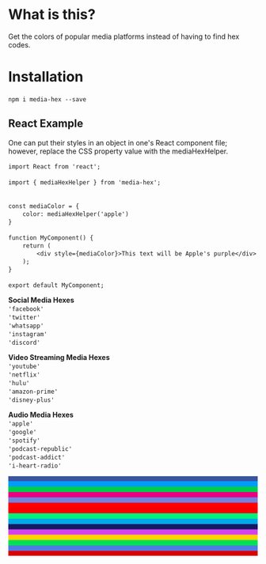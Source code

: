# What is this?

Get the colors of popular media platforms instead of having to find hex codes.

# Installation 

`npm i media-hex --save`

## React Example

One can put their styles in an object in one's React component file; however, replace the CSS property value with the mediaHexHelper.

```
import React from 'react';

import { mediaHexHelper } from 'media-hex';


const mediaColor = {
    color: mediaHexHelper('apple')
}

function MyComponent() {
    return (
        <div style={mediaColor}>This text will be Apple's purple</div>
    );
}

export default MyComponent;

```

**Social Media Hexes**\
`'facebook'`\
`'twitter'`\
`'whatsapp'`\
`'instagram'`\
`'discord'`

**Video Streaming Media Hexes**\
`'youtube'`\
`'netflix'`\
`'hulu'`\
`'amazon-prime'`\
`'disney-plus'`


**Audio Media Hexes**\
`'apple'`\
`'google'`\
`'spotify'`\
`'podcast-republic'`\
`'podcast-addict'`\
`'i-heart-radio'`

![colors](colors.png)



